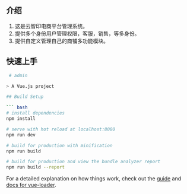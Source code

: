 ## 介绍
1. 这是云智印电商平台管理系统。
2. 提供多个身份用户管理权限，客服，销售，等多身份。
3. 提供自定义管理自己的商铺多功能模块。

## 快速上手
```bash
 # admin

> A Vue.js project

## Build Setup

``` bash
# install dependencies
npm install

# serve with hot reload at localhost:8080
npm run dev

# build for production with minification
npm run build

# build for production and view the bundle analyzer report
npm run build --report
```

For a detailed explanation on how things work, check out the [guide](http://vuejs-templates.github.io/webpack/) and [docs for vue-loader](http://vuejs.github.io/vue-loader). 
